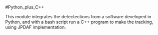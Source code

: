 #Python_plus_C++

This module integrates the detectections from a software developed in Python, 
and with a bash script run a C++ program to make the tracking, using JPDAF implementation.
